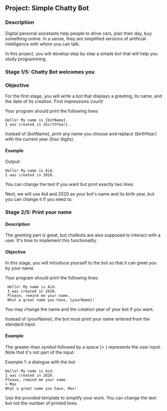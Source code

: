 ## Project: Simple Chatty Bot

### Description
Digital personal assistants help people to drive cars, plan their day, buy something online. 
In a sense, they are simplified versions of artificial intelligence with whom you can talk.

In this project, you will develop step by step a simple bot that will help you study programming.

### Stage 1/5: Chatty Bot welcomes you

### Objective
For the first stage, you will write a bot that displays a greeting, its name, and the date of its creation. 
First impressions count!

Your program should print the following lines:

    Hello! My name is {botName}.
    I was created in {birthYear}.

Instead of {botName}, print any name you choose and replace {birthYear} with the current year (four digits).

#### Example
Output:

    Hello! My name is Aid.
    I was created in 2020.

You can change the text if you want but print exactly two lines.

Next, we will use Aid and 2020 as your bot's name and its birth year, but you can change it if you need to.

### Stage 2/5: Print your name

#### Description
     
The greeting part is great, but chatbots are also supposed to interact with a user. 
It's time to implement this functionality.

#### Objective
     
 In this stage, you will introduce yourself to the bot so that it can greet you by your name.
 
 Your program should print the following lines:
     
     Hello! My name is Aid.
     I was created in 2020.
     Please, remind me your name.
     What a great name you have, {yourName}!
     
 You may change the name and the creation year of your bot if you want.
 
 Instead of {yourName}, the bot must print your name entered from the standard input.

#### Example

The greater-than symbol followed by a space (> ) represents the user input. Note that it's not part of the input.

Example 1: a dialogue with the bot

    Hello! My name is Aid.
    I was created in 2020.
    Please, remind me your name.
    > Max
    What a great name you have, Max!

Use the provided template to simplify your work. You can change the text but not the number of printed lines.
 